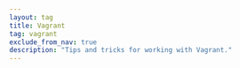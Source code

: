 ```yaml
---
layout: tag
title: Vagrant
tag: vagrant
exclude_from_nav: true
description: "Tips and tricks for working with Vagrant."
---
```

